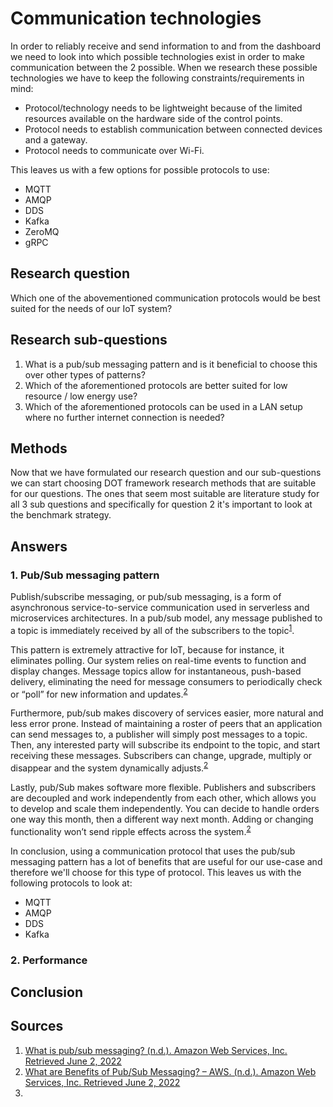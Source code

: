 # Communication technologies

In order to reliably receive and send information to and from the dashboard we need to look into which possible technologies exist in order to make communication between the 2 possible. When we research these possible technologies we have to keep the following constraints/requirements in mind:
- Protocol/technology needs to be lightweight because of the limited resources available on the hardware side of the control points.
- Protocol needs to establish communication between connected devices and a gateway.
- Protocol needs to communicate over Wi-Fi.

This leaves us with a few options for possible protocols to use: 
- MQTT
- AMQP
- DDS
- Kafka
- ZeroMQ
- gRPC

## Research question
Which one of the abovementioned communication protocols would be best suited for the needs of our IoT system?

## Research sub-questions
1. What is a pub/sub messaging pattern and is it beneficial to choose this over other types of patterns?
2. Which of the aforementioned protocols are better suited for low resource / low energy use?
3. Which of the aforementioned protocols can be used in a LAN setup where no further internet connection is needed?

## Methods
Now that we have formulated our research question and our sub-questions we can start choosing DOT framework research methods that are suitable for our questions. The ones that seem most suitable are literature study for all 3 sub questions and specifically for question 2 it's important to look at the benchmark strategy.

## Answers
### 1. Pub/Sub messaging pattern
Publish/subscribe messaging, or pub/sub messaging, is a form of asynchronous service-to-service communication used in serverless and microservices architectures. In a pub/sub model, any message published to a topic is immediately received by all of the subscribers to the topic<sup>[1](##Sources)</sup>.

This pattern is extremely attractive for IoT, because for instance, it eliminates polling. Our system relies on real-time events to function and display changes. Message topics allow for instantaneous, push-based delivery, eliminating the need for message consumers to periodically check or “poll” for new information and updates.<sup>[2](##Sources)</sup>

Furthermore, pub/sub makes discovery of services easier, more natural and less error prone. Instead of maintaining a roster of peers that an application can send messages to, a publisher will simply post messages to a topic. Then, any interested party will subscribe its endpoint to the topic, and start receiving these messages. Subscribers can change, upgrade, multiply or disappear and the system dynamically adjusts.<sup>[2](##Sources)</sup>

Lastly, pub/Sub makes software more flexible. Publishers and subscribers are decoupled and work independently from each other, which allows you to develop and scale them independently. You can decide to handle orders one way this month, then a different way next month. Adding or changing functionality won’t send ripple effects across the system.<sup>[2](##Sources)</sup>

In conclusion, using a communication protocol that uses the pub/sub messaging pattern has a lot of benefits that are useful for our use-case and therefore we'll choose for this type of protocol. This leaves us with the following protocols to look at:

- MQTT
- AMQP
- DDS
- Kafka

### 2. Performance


## Conclusion

## Sources
1. [What is pub/sub messaging? (n.d.). Amazon Web Services, Inc. Retrieved June 2, 2022](https://aws.amazon.com/pub-sub-messaging/)
2. [ What are Benefits of Pub/Sub Messaging? – AWS. (n.d.). Amazon Web Services, Inc. Retrieved June 2, 2022](https://aws.amazon.com/pub-sub-messaging/benefits/)
3. 